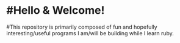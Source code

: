 #Hello & Welcome!
====
#This repository is primarily composed of fun and hopefully interesting/useful programs I am/will be building while I learn ruby. 
